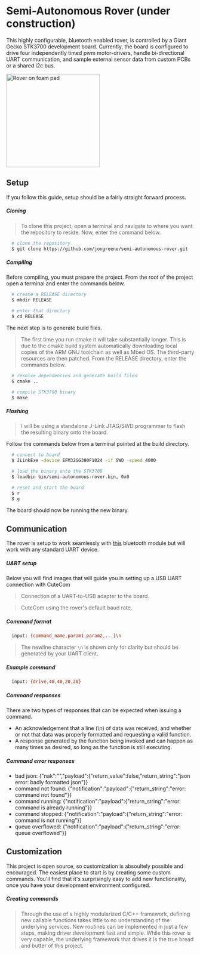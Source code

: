 # Semi-Autonomous Rover (under construction)
This highly configurable, bluetooth enabled rover, is controlled by a Giant Gecko STK3700 development board. Currently, the board is configured to drive four independently timed pwm motor-drivers, handle bi-directional UART communication, and sample external sensor data from custom PCBs or a shared i2c bus.

<img src="https://i1380.photobucket.com/albums/ah174/nibbleoverbyte/6db4ab84-d0be-4a54-b1a0-f3dc903e4d98_zpspbunmdpz.jpeg" width="250" title="Rover on foam pad"></img>

Setup
---
If you follow this guide, setup should be a fairly straight forward process.

##### Cloning
> To clone this project, open a terminal and navigate to where you want the repository to reside. Now, enter the command below.
```bash 
  # clone the repository
  $ git clone https://github.com/jongreene/semi-autonomous-rover.git
```

##### Compiling
Before compiling, you must prepare the project. From the root of the project open a terminal and enter the commands below.
```bash
  # create a RELEASE directory
  $ mkdir RELEASE

  # enter that directory
  $ cd RELEASE
```
The next step is to generate build files. 
> The first time you run cmake it will take substantially longer. This is due to the cmake build system automatically downloading local copies of the ARM GNU toolchain as well as Mbed OS. The third-party resources are then patched. 
From the RELEASE directory, enter the commands below.
```bash
  # resolve dependencies and generate build files
  $ cmake ..

  # compile STK3700 binary
  $ make
```

##### Flashing
> I will be using a standalone J-Link JTAG/SWD programmer to flash the resulting binary onto the board.

Follow the commands below from a terminal pointed at the build directory.
```bash
  # connect to board
  $ JLinkExe -device EFM32GG380F1024 -if SWD -speed 4000

  # load the binary onto the STK3700
  $ loadbin bin/semi-autonomous-rover.bin, 0x0

  # reset and start the board
  $ r
  $ g
```

The board should now be running the new binary.

Communication
---
The rover is setup to work seamlessly with [this](https://www.adafruit.com/product/2479) bluetooth module but will work with any standard UART device.

##### UART setup
Below you will find images that will guide you in setting up a USB UART connection with CuteCom

> Connection of a UART-to-USB adapter to the board.

> CuteCom using the rover's default baud rate.

##### Command format
```bash
  input: {command_name,param1,param2,...}\n 
```
> The newline character `\n` is shown only for clarity but should be generated by your UART client.

##### Example command
```bash
  input: {drive,40,40,20,20}
```

##### Command responses
There are two types of responses that can be expected when issuing a command. 
- An acknowledgement that a line (\n) of data was received, and whether or not that data was properly formatted and requesting a valid function. 
- A response generated by the function being invoked and can happen as many times as desired, so long as the function is still executing.

##### Command error responses
- bad json: {"nak":"","payload":{"return_value":false,"return_string":"json error: badly formatted json"}}
- command not found: {"notification":"payload":{"return_string":"error: command not found"}}
- command running: {"notification":"payload":{"return_string":"error: command is already running"}}
- command stopped: {"notification":"payload":{"return_string":"error: command is not running"}}
- queue overflowed: {"notification":"payload":{"return_string":"error: queue overflowed"}}

Customization
---
This project is open source, so customization is absoultely possible and encouraged. The easiest place to start is by creating some custom commands. You'll find that it's surprisingly easy to add new functionality, once you have your development environment configured.
##### Creating commands
> Through the use of a highly modularized C/C++ framework, defining new callable functions takes little to no understanding of the underlying services. New routines can be implemented in just a few steps, making driver development fast and simple. While this rover is very capable, the underlying framework that drives it is the true bread and butter of this project.
